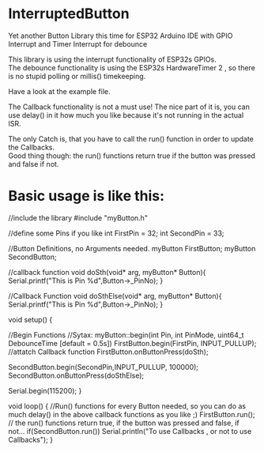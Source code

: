 # InterruptedButton
Yet another Button Library this time for ESP32 Arduino IDE with GPIO Interrupt and Timer Interrupt for debounce  


This library is using the interrupt functionality of ESP32s GPIOs.  
The debounce functionality is using the ESP32s HardwareTimer 2 , so there is no stupid polling or millis() timekeeping.  

Have a look at the example file.  

The Callback functionality is not a must use! The nice part of it is, you can use delay() in it how much you like because it's not running in the actual ISR.  

The only Catch is, that you have to call the run() function in order to update the Callbacks.  
Good thing though: the run() functions return true if the button was pressed and false if not.  


# Basic usage is like this:

//include the library
#include "myButton.h"

//define some Pins if you like
int FirstPin = 32;
int SecondPin = 33;

//Button Definitions, no Arguments needed.
myButton FirstButton;
myButton SecondButton;

//callback function
void doSth(void* arg, myButton* Button){
  Serial.printf("This is Pin %d",Button->_PinNo);
}

//Callback Function
void doSthElse(void* arg, myButton* Button){
  Serial.printf("This is Pin %d",Button->_PinNo);
}

void setup() {

  //Begin Functions
  //Sytax: myButton::begin(int Pin, int PinMode, uint64_t DebounceTime [default = 0.5s])
  FirstButton.begin(FirstPin, INPUT_PULLUP);
  //attatch Callback function
  FirstButton.onButtonPress(doSth);

  SecondButton.begin(SecondPin,INPUT_PULLUP, 100000);
  SecondButton.onButtonPress(doSthElse);

  Serial.begin(115200);
}

void loop() {
  //Run() functions for every Button needed, so you can do as much delay() in the above callback functions as you like ;)
  FirstButton.run();
  // the run() functions return true, if the button was pressed and false, if not...
  if(SecondButton.run()) Serial.println("To use Callbacks , or not to use Callbacks");
}
